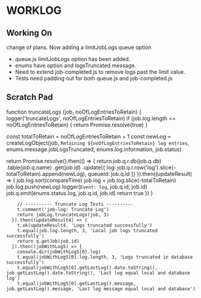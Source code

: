 # WORKLOG

## Working On

change of plans. Now adding a limitJobLogs queue option
- queue.js limitJobLogs option has been added.
- enums have option and logsTruncated message.
- Need to extend job-completed.js to remove logs past the limit value.
- Tests need padding out for both queue.js and job-completed.js

## Scratch Pad

function truncateLogs (job, noOfLogEntriesToRetain) {
  logger('truncateLogs', noOfLogEntriesToRetain)
  if (job.log.length <= noOfLogEntriesToRetain) {
    return Promise.resolve(true)
  }

  const totalToRetain = noOfLogEntriesToRetain + 1
  const newLog = createLogObject(job,
    `Retaining ${noOfLogEntriesToRetain} log entries`,
    enums.message.jobLogsTruncated,
    enums.log.information,
    job.status)

  return Promise.resolve().then(() => {
    return job.q.r.db(job.q.db)
    .table(job.q.name)
    .get(job.id)
    .update({
      log: job.q.r.row('log').slice(-totalToRetain).append(newLog),
      queueId: job.q.id
    })
  }).then((updateResult) => {
    job.log.sort(compareTime)
    job.log = job.log.slice(-totalToRetain)
    job.log.push(newLog)
    logger(`Event: log`, job.q.id, job.id)
    job.q.emit(enums.status.log, job.q.id, job.id)
    return true
  })
}


        // ---------- Truncate Log Tests ----------
        t.comment('job-log: Truncate Log')
        return jobLog.truncateLogs(job, 3)
      }).then((updateResult4) => {
        t.ok(updateResult4, 'Logs truncated successfully')
        t.equal(job.log.length, 3, 'Local job logs truncated successfully')
        return q.getJob(job.id)
      }).then((jobWithLog5) => {
        console.dir(jobWithLog5[0].log)
        t.equal(jobWithLog5[0].log.length, 3, 'Logs truncated in database successfully')
        t.equal(jobWithLog5[0].getLastLog().date.toString(), job.getLastLog().date.toString(), 'Last log equal local and database log')
        t.equal(jobWithLog5[0].getLastLog().message, job.getLastLog().message, 'Last log message equal local and database')

